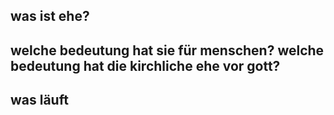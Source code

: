 ## was ist ehe?

## welche bedeutung hat sie für menschen? welche bedeutung hat die kirchliche ehe vor gott?

## was läuft 